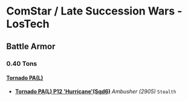 # ComStar / Late Succession Wars - LosTech 

## Battle Armor 

### 0.40 Tons 

#### [Tornado PA(L)](../../../units/tornado_pal.md) 

- [**Tornado PA(L) P12 'Hurricane'(Sqd6)**](../../../units/tornado_pal/tornado_pal_p12_hurricanesqd6.md) *Ambusher (2905)* `Stealth` 

